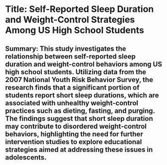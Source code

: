 # Title: Self-Reported Sleep Duration and Weight-Control Strategies Among US High School Students

## Summary: This study investigates the relationship between self-reported sleep duration and weight-control behaviors among US high school students. Utilizing data from the 2007 National Youth Risk Behavior Survey, the research finds that a significant portion of students report short sleep durations, which are associated with unhealthy weight-control practices such as dieting, fasting, and purging. The findings suggest that short sleep duration may contribute to disordered weight-control behaviors, highlighting the need for further intervention studies to explore educational strategies aimed at addressing these issues in adolescents.